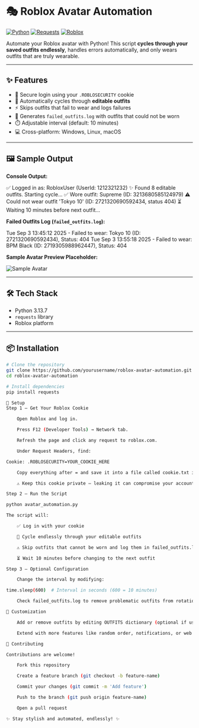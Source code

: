 # 🎭 Roblox Avatar Automation

[![Python](https://img.shields.io/badge/Python-3.13-blue.svg?logo=python)](https://www.python.org/) 
[![Requests](https://img.shields.io/badge/Library-requests-green.svg)](https://pypi.org/project/requests/) 
[![Roblox](https://img.shields.io/badge/Platform-Roblox-red.svg?logo=roblox)](https://www.roblox.com)

Automate your Roblox avatar with Python! This script **cycles through your saved outfits endlessly**, handles errors automatically, and only wears outfits that are truly wearable.

---

## ✨ Features

- 🔐 Secure login using your `.ROBLOSECURITY` cookie  
- 👕 Automatically cycles through **editable outfits**  
- ⚡ Skips outfits that fail to wear and logs failures  
- 📄 Generates `failed_outfits.log` with outfits that could not be worn  
- ⏱️ Adjustable interval (default: 10 minutes)  
- 💻 Cross-platform: Windows, Linux, macOS  

---

## 🖼️ Sample Output

**Console Output:**

✅ Logged in as: RobloxUser (UserId: 1212321232)
✨ Found 8 editable outfits. Starting cycle...
✅ Wore outfit: Supreme (ID: 3213680585124979)
⚠️ Could not wear outfit 'Tokyo 10' (ID: 2721320690592434, status 404)
⏳ Waiting 10 minutes before next outfit...


**Failed Outfits Log (`failed_outfits.log`):**

Tue Sep 3 13:45:12 2025 - Failed to wear: Tokyo 10 (ID: 2721320690592434), Status: 404
Tue Sep 3 13:55:18 2025 - Failed to wear: BPM Black (ID: 2719305988962447), Status: 404


**Sample Avatar Preview Placeholder:**

![Sample Avatar](https://via.placeholder.com/300x300.png?text=Avatar+Preview)

---

## 🛠️ Tech Stack

- Python 3.13.7  
- `requests` library  
- Roblox platform  

---

## 📦 Installation

```bash
# Clone the repository
git clone https://github.com/yourusername/roblox-avatar-automation.git
cd roblox-avatar-automation

# Install dependencies
pip install requests

🔑 Setup
Step 1 — Get Your Roblox Cookie

    Open Roblox and log in.

    Press F12 (Developer Tools) → Network tab.

    Refresh the page and click any request to roblox.com.

    Under Request Headers, find:

Cookie: .ROBLOSECURITY=YOUR_COOKIE_HERE

    Copy everything after = and save it into a file called cookie.txt in the project root.

    ⚠️ Keep this cookie private — leaking it can compromise your account.

Step 2 — Run the Script

python avatar_automation.py

The script will:

    ✅ Log in with your cookie

    👕 Cycle endlessly through your editable outfits

    ⚠️ Skip outfits that cannot be worn and log them in failed_outfits.log

    ⏳ Wait 10 minutes before changing to the next outfit

Step 3 — Optional Configuration

    Change the interval by modifying:

time.sleep(600)  # Interval in seconds (600 = 10 minutes)

    Check failed_outfits.log to remove problematic outfits from rotation.

🎨 Customization

    Add or remove outfits by editing OUTFITS dictionary (optional if using auto-fetch)

    Extend with more features like random order, notifications, or web UI integration

🤝 Contributing

Contributions are welcome!

    Fork this repository

    Create a feature branch (git checkout -b feature-name)

    Commit your changes (git commit -m 'Add feature')

    Push to the branch (git push origin feature-name)

    Open a pull request

✨ Stay stylish and automated, endlessly! ✨
